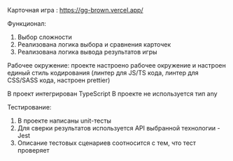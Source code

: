 Карточная игра : 
https://gg-brown.vercel.app/

Функционал: 
1. Выбор сложности 
2. Реализована логика выбора и сравнения карточек
3. Реализована логика вывода результатов игры

Рабочее окружение: проекте настроено рабочее окружение и настроен единый стиль кодирования (линтер для JS/TS кода, линтер для CSS/SASS кода, настроен prettier)

В проект интегрирован TypeScript
В проекте не используется тип any

Тестирование: 
1. В проекте написаны unit-тесты
2. Для сверки результатов используется API выбранной технологии - Jest
3. Описание тестовых сценариев соотносится с тем, что тест проверяет








